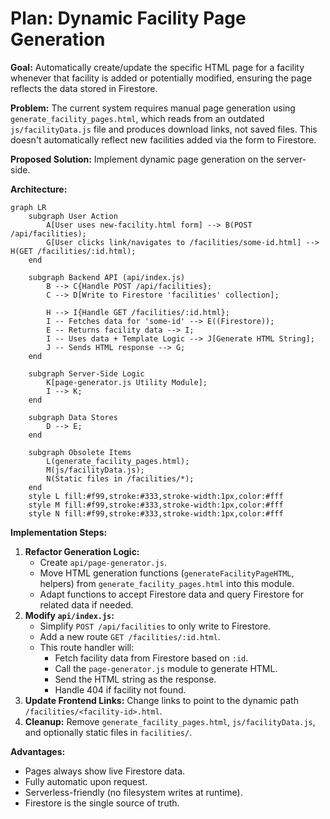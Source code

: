 # Plan: Dynamic Facility Page Generation

**Goal:** Automatically create/update the specific HTML page for a facility whenever that facility is added or potentially modified, ensuring the page reflects the data stored in Firestore.

**Problem:** The current system requires manual page generation using `generate_facility_pages.html`, which reads from an outdated `js/facilityData.js` file and produces download links, not saved files. This doesn't automatically reflect new facilities added via the form to Firestore.

**Proposed Solution:** Implement dynamic page generation on the server-side.

**Architecture:**

```mermaid
graph LR
    subgraph User Action
        A[User uses new-facility.html form] --> B(POST /api/facilities);
        G[User clicks link/navigates to /facilities/some-id.html] --> H(GET /facilities/:id.html);
    end

    subgraph Backend API (api/index.js)
        B --> C{Handle POST /api/facilities};
        C --> D[Write to Firestore 'facilities' collection];

        H --> I{Handle GET /facilities/:id.html};
        I -- Fetches data for 'some-id' --> E((Firestore));
        E -- Returns facility data --> I;
        I -- Uses data + Template Logic --> J[Generate HTML String];
        J -- Sends HTML response --> G;
    end

    subgraph Server-Side Logic
        K[page-generator.js Utility Module];
        I --> K;
    end

    subgraph Data Stores
        D --> E;
    end

    subgraph Obsolete Items
        L(generate_facility_pages.html);
        M(js/facilityData.js);
        N(Static files in /facilities/*);
    end
    style L fill:#f99,stroke:#333,stroke-width:1px,color:#fff
    style M fill:#f99,stroke:#333,stroke-width:1px,color:#fff
    style N fill:#f99,stroke:#333,stroke-width:1px,color:#fff

```

**Implementation Steps:**

1.  **Refactor Generation Logic:**
    *   Create `api/page-generator.js`.
    *   Move HTML generation functions (`generateFacilityPageHTML`, helpers) from `generate_facility_pages.html` into this module.
    *   Adapt functions to accept Firestore data and query Firestore for related data if needed.
2.  **Modify `api/index.js`:**
    *   Simplify `POST /api/facilities` to only write to Firestore.
    *   Add a new route `GET /facilities/:id.html`.
    *   This route handler will:
        *   Fetch facility data from Firestore based on `:id`.
        *   Call the `page-generator.js` module to generate HTML.
        *   Send the HTML string as the response.
        *   Handle 404 if facility not found.
3.  **Update Frontend Links:** Change links to point to the dynamic path `/facilities/<facility-id>.html`.
4.  **Cleanup:** Remove `generate_facility_pages.html`, `js/facilityData.js`, and optionally static files in `facilities/`.

**Advantages:**
*   Pages always show live Firestore data.
*   Fully automatic upon request.
*   Serverless-friendly (no filesystem writes at runtime).
*   Firestore is the single source of truth.